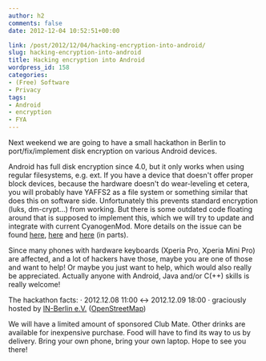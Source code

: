 ```yaml
---
author: h2
comments: false
date: 2012-12-04 10:52:51+00:00

link: /post/2012/12/04/hacking-encryption-into-android/
slug: hacking-encryption-into-android
title: Hacking encryption into Android
wordpress_id: 158
categories:
- (Free) Software
- Privacy
tags:
- Android
- encryption
- FYA
---
```


Next weekend we are going to have a small hackathon in Berlin to port/fix/implement disk encryption on various Android devices. <!-- more -->

Android has full disk encryption since 4.0, but it only works when using regular filesystems, e.g. ext. If you have a device that doesn't offer proper block devices, because the hardware doesn't do wear-leveling et cetera, you will probably have YAFFS2 as a file system or something similar that does this on software side. Unfortunately this prevents standard encryption (luks, dm-crypt...) from working. But there is some outdated code floating around that is supposed to implement this, which we will try to update and integrate with current CyanogenMod. More details on the issue can be found [here](http://code.google.com/p/cyanogenmod/issues/detail?id=6685), [here](http://code.google.com/p/freexperia/issues/detail?id=658) and [here](http://code.google.com/p/cyanogenmod/issues/detail?id=5678) (in parts).

Since many phones with hardware keyboards (Xperia Pro, Xperia Mini Pro) are affected, and a lot of hackers have those, maybe you are one of those and want to help! Or maybe you just want to help, which would also really be appreciated. Actually anyone with Android, Java and/or C(++) skills is really welcome!

The hackathon facts:
· 2012.12.08 11:00 ↔ 2012.12.09 18:00
· graciously hosted by [IN-Berlin e.V.](http://in-berlin.de) ([OpenStreetMap](http://osm.org/go/0MZvv6ctT--))

We will have a limited amount of sponsored Club Mate. Other drinks are available for inexpensive purchase. Food will have to find its way to us by delivery. Bring your own phone, bring your own laptop. Hope to see you there!

